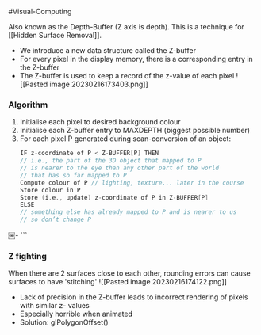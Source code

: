 #Visual-Computing 

Also known as the Depth-Buffer (Z axis is depth). This is a technique for [[Hidden Surface Removal]].

- We introduce a new data structure called the Z-buffer  
- For every pixel in the display memory, there is a corresponding entry in the Z-buffer  
- The Z-buffer is used to keep a record of the z-value of each pixel
![[Pasted image 20230216173403.png]]

### Algorithm
1. Initialise each pixel to desired background colour  
2. Initialise each Z-buffer entry to MAXDEPTH (biggest possible number)  
3. For each pixel P generated during scan-conversion of an object:  
	 ```c
	 IF z-coordinate of P < Z-BUFFER[P] THEN  
	// i.e., the part of the 3D object that mapped to P  
	// is nearer to the eye than any other part of the world  
	// that has so far mapped to P  
	Compute colour of P // lighting, texture... later in the course  
	Store colour in P  
	Store (i.e., update) z-coordinate of P in Z-BUFFER[P]  
	ELSE  
	// something else has already mapped to P and is nearer to us  
	// so don’t change P
￼-	```

### Z fighting
When there are 2 surfaces close to each other, rounding errors can cause surfaces to have 'stitching'
![[Pasted image 20230216174122.png]]
- Lack of precision in the Z-buffer leads to incorrect rendering of pixels with similar z- values  
- Especially horrible when animated
- Solution: glPolygonOffset()
